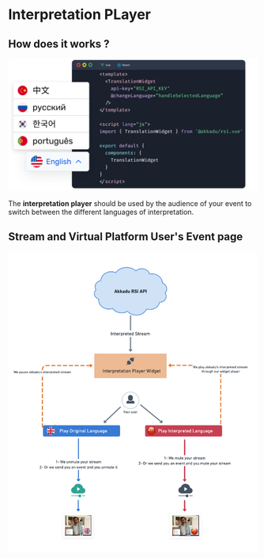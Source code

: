 # Interpretation PLayer

## How does it works ? 

![An image](../images/interpretation-player.png)

The **interpretation player** should be used by the audience of your event to switch between the different languages of interpretation.


## Stream and Virtual Platform User's Event page
 ![An image](../images/stream-vp-user-page-long.png) 
